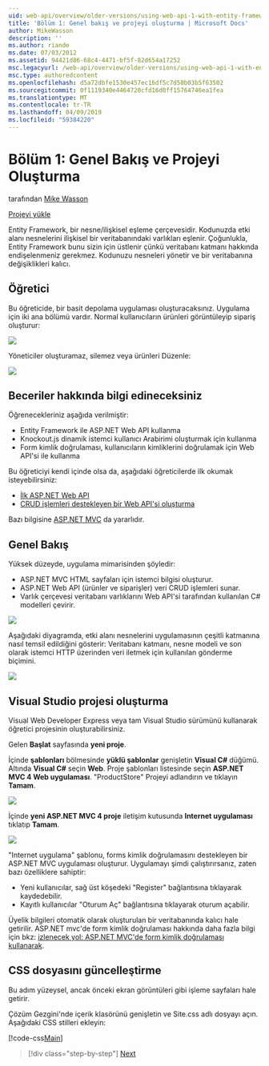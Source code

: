 ```yaml
---
uid: web-api/overview/older-versions/using-web-api-1-with-entity-framework-5/using-web-api-with-entity-framework-part-1
title: 'Bölüm 1: Genel bakış ve projeyi oluşturma | Microsoft Docs'
author: MikeWasson
description: ''
ms.author: riande
ms.date: 07/03/2012
ms.assetid: 94421d86-68c4-4471-bf5f-82d654a17252
msc.legacyurl: /web-api/overview/older-versions/using-web-api-1-with-entity-framework-5/using-web-api-with-entity-framework-part-1
msc.type: authoredcontent
ms.openlocfilehash: d5a72dbfe1530e457ec16df5c7d50b03b5f63502
ms.sourcegitcommit: 0f1119340e4464720cfd16d0ff15764746ea1fea
ms.translationtype: MT
ms.contentlocale: tr-TR
ms.lasthandoff: 04/09/2019
ms.locfileid: "59384220"
---
```

# <a name="part-1-overview-and-creating-the-project"></a>Bölüm 1: Genel Bakış ve Projeyi Oluşturma

tarafından [Mike Wasson](https://github.com/MikeWasson)

[Projeyi yükle](http://code.msdn.microsoft.com/ASP-NET-Web-API-with-afa30545)

Entity Framework, bir nesne/ilişkisel eşleme çerçevesidir. Kodunuzda etki alanı nesnelerini ilişkisel bir veritabanındaki varlıkları eşlenir. Çoğunlukla, Entity Framework bunu sizin için üstlenir çünkü veritabanı katmanı hakkında endişelenmeniz gerekmez. Kodunuzu nesneleri yönetir ve bir veritabanına değişiklikleri kalıcı.

## <a name="about-the-tutorial"></a>Öğretici

Bu öğreticide, bir basit depolama uygulaması oluşturacaksınız. Uygulama için iki ana bölümü vardır. Normal kullanıcıların ürünleri görüntüleyip sipariş oluşturur:

![](using-web-api-with-entity-framework-part-1/_static/image1.png)

Yöneticiler oluşturamaz, silemez veya ürünleri Düzenle:

![](using-web-api-with-entity-framework-part-1/_static/image2.png)

## <a name="skills-youll-learn"></a>Beceriler hakkında bilgi edineceksiniz

Öğrenecekleriniz aşağıda verilmiştir:

- Entity Framework ile ASP.NET Web API kullanma
- Knockout.js dinamik istemci kullanıcı Arabirimi oluşturmak için kullanma
- Form kimlik doğrulaması, kullanıcıların kimliklerini doğrulamak için Web API'si ile kullanma

Bu öğreticiyi kendi içinde olsa da, aşağıdaki öğreticilerde ilk okumak isteyebilirsiniz:

- [İlk ASP.NET Web API](../../getting-started-with-aspnet-web-api/tutorial-your-first-web-api.md)
- [CRUD işlemleri destekleyen bir Web API'si oluşturma](../creating-a-web-api-that-supports-crud-operations.md)

Bazı bilgisine [ASP.NET MVC](../../../../mvc/index.md) da yararlıdır.

## <a name="overview"></a>Genel Bakış

Yüksek düzeyde, uygulama mimarisinden şöyledir:

- ASP.NET MVC HTML sayfaları için istemci bilgisi oluşturur.
- ASP.NET Web API (ürünler ve siparişler) veri CRUD işlemleri sunar.
- Varlık çerçevesi veritabanı varlıklarını Web API'si tarafından kullanılan C# modelleri çevirir.

![](using-web-api-with-entity-framework-part-1/_static/image3.png)

Aşağıdaki diyagramda, etki alanı nesnelerini uygulamasının çeşitli katmanına nasıl temsil edildiğini gösterir: Veritabanı katmanı, nesne modeli ve son olarak istemci HTTP üzerinden veri iletmek için kullanılan gönderme biçimini.

![](using-web-api-with-entity-framework-part-1/_static/image4.png)

## <a name="create-the-visual-studio-project"></a>Visual Studio projesi oluşturma

Visual Web Developer Express veya tam Visual Studio sürümünü kullanarak öğretici projesinin oluşturabilirsiniz.

Gelen **Başlat** sayfasında **yeni proje**.

İçinde **şablonları** bölmesinde **yüklü şablonlar** genişletin **Visual C#** düğümü. Altında **Visual C#** seçin **Web**. Proje şablonları listesinde seçin **ASP.NET MVC 4 Web uygulaması**. "ProductStore" Projeyi adlandırın ve tıklayın **Tamam**.

![](using-web-api-with-entity-framework-part-1/_static/image5.png)

İçinde **yeni ASP.NET MVC 4 proje** iletişim kutusunda **Internet uygulaması** tıklatıp **Tamam**.

![](using-web-api-with-entity-framework-part-1/_static/image6.png)

"Internet uygulama" şablonu, forms kimlik doğrulamasını destekleyen bir ASP.NET MVC uygulaması oluşturur. Uygulamayı şimdi çalıştırırsanız, zaten bazı özelliklere sahiptir:

- Yeni kullanıcılar, sağ üst köşedeki "Register" bağlantısına tıklayarak kaydedebilir.
- Kayıtlı kullanıcılar "Oturum Aç" bağlantısına tıklayarak oturum açabilir.

Üyelik bilgileri otomatik olarak oluşturulan bir veritabanında kalıcı hale getirilir. ASP.NET mvc'de form kimlik doğrulaması hakkında daha fazla bilgi için bkz: [izlenecek yol: ASP.NET MVC'de form kimlik doğrulaması kullanarak](https://msdn.microsoft.com/library/ff398049(VS.98).aspx).

## <a name="update-the-css-file"></a>CSS dosyasını güncelleştirme

Bu adım yüzeysel, ancak önceki ekran görüntüleri gibi işleme sayfaları hale getirir.

Çözüm Gezgini'nde içerik klasörünü genişletin ve Site.css adlı dosyayı açın. Aşağıdaki CSS stilleri ekleyin:

[!code-css[Main](using-web-api-with-entity-framework-part-1/samples/sample1.css)]

> [!div class="step-by-step"]
> [Next](using-web-api-with-entity-framework-part-2.md)
